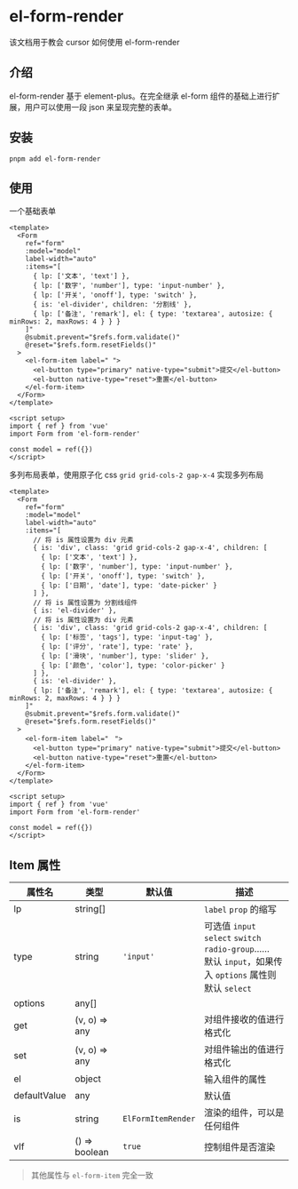 # el-form-render

该文档用于教会 cursor 如何使用 el-form-render

## 介绍

el-form-render 基于 element-plus。在完全继承 el-form 组件的基础上进行扩展，用户可以使用一段 json 来呈现完整的表单。

## 安装

```shell
pnpm add el-form-render
```

## 使用

一个基础表单

```vue
<template>
  <Form
    ref="form"
    :model="model"
    label-width="auto"
    :items="[
      { lp: ['文本', 'text'] },
      { lp: ['数字', 'number'], type: 'input-number' },
      { lp: ['开关', 'onoff'], type: 'switch' },
      { is: 'el-divider', children: '分割线' },
      { lp: ['备注', 'remark'], el: { type: 'textarea', autosize: { minRows: 2, maxRows: 4 } } }
    ]"
    @submit.prevent="$refs.form.validate()"
    @reset="$refs.form.resetFields()"
  >
    <el-form-item label=" ">
      <el-button type="primary" native-type="submit">提交</el-button>
      <el-button native-type="reset">重置</el-button>
    </el-form-item>
  </Form>
</template>

<script setup>
import { ref } from 'vue'
import Form from 'el-form-render'

const model = ref({})
</script>
```

多列布局表单，使用原子化 css `grid grid-cols-2 gap-x-4` 实现多列布局

```vue
<template>
  <Form
    ref="form"
    :model="model"
    label-width="auto"
    :items="[
      // 将 is 属性设置为 div 元素
      { is: 'div', class: 'grid grid-cols-2 gap-x-4', children: [
        { lp: ['文本', 'text'] },
        { lp: ['数字', 'number'], type: 'input-number' },
        { lp: ['开关', 'onoff'], type: 'switch' },
        { lp: ['日期', 'date'], type: 'date-picker' }
      ] },
      // 将 is 属性设置为 分割线组件
      { is: 'el-divider' },
      // 将 is 属性设置为 div 元素
      { is: 'div', class: 'grid grid-cols-2 gap-x-4', children: [
        { lp: ['标签', 'tags'], type: 'input-tag' },
        { lp: ['评分', 'rate'], type: 'rate' },
        { lp: ['滑块', 'number'], type: 'slider' },
        { lp: ['颜色', 'color'], type: 'color-picker' }
      ] },
      { is: 'el-divider' },
      { lp: ['备注', 'remark'], el: { type: 'textarea', autosize: { minRows: 2, maxRows: 4 } } }
    ]"
    @submit.prevent="$refs.form.validate()"
    @reset="$refs.form.resetFields()"
  >
    <el-form-item label="ㅤ">
      <el-button type="primary" native-type="submit">提交</el-button>
      <el-button native-type="reset">重置</el-button>
    </el-form-item>
  </Form>
</template>

<script setup>
import { ref } from 'vue'
import Form from 'el-form-render'

const model = ref({})
</script>
```


## Item 属性

| 属性名       | 类型          | 默认值             | 描述                                                                                                       |
| ------------ | ------------- | ------------------ | ---------------------------------------------------------------------------------------------------------- |
| lp           | string[]      |                    | `label` `prop` 的缩写                                                                                      |
| type         | string        | `'input'`          | 可选值 `input` `select` `switch` `radio-group`……<br />默认 `input`，如果传入 `options` 属性则默认 `select` |
| options      | any[]         |                    |                                                                                                            |
| get          | (v, o) => any |                    | 对组件接收的值进行格式化                                                                                         |
| set          | (v, o) => any |                    | 对组件输出的值进行格式化                                                                                         |
| el           | object        |                    | 输入组件的属性                                                                                             |
| defaultValue | any           |                    | 默认值                                                                                                     |
| is           | string        | `ElFormItemRender` | 渲染的组件，可以是任何组件                                                                                 |
| vIf          | () => boolean | `true`             | 控制组件是否渲染                                                                                           |

> 其他属性与 `el-form-item` 完全一致